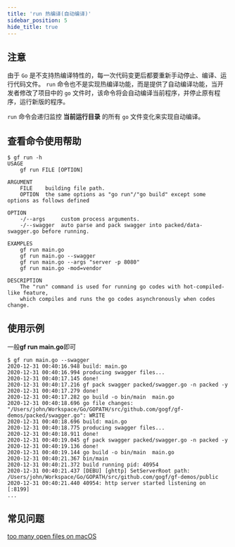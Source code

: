 ```yaml
---
title: 'run 热编译(自动编译)'
sidebar_position: 5
hide_title: true
---
```


## 注意

由于 `Go` 是不支持热编译特性的，每一次代码变更后都要重新手动停止、编译、运行代码文件。 `run` 命令也不是实现热编译功能，而是提供了自动编译功能，当开发者修改了项目中的 `go` 文件时，该命令将会自动编译当前程序，并停止原有程序，运行新版的程序。

`run` 命令会递归监控 **当前运行目录** 的所有 `go` 文件变化来实现自动编译。

## 查看命令使用帮助

```
$ gf run -h
USAGE
    gf run FILE [OPTION]

ARGUMENT
    FILE    building file path.
    OPTION  the same options as "go run"/"go build" except some options as follows defined

OPTION
    -/--args     custom process arguments.
    -/--swagger  auto parse and pack swagger into packed/data-swagger.go before running.

EXAMPLES
    gf run main.go
    gf run main.go --swagger
    gf run main.go --args "server -p 8080"
    gf run main.go -mod=vendor

DESCRIPTION
    The "run" command is used for running go codes with hot-compiled-like feature,
    which compiles and runs the go codes asynchronously when codes change.
```

## 使用示例

一般**gf run main.go**即可

```
$ gf run main.go --swagger
2020-12-31 00:40:16.948 build: main.go
2020-12-31 00:40:16.994 producing swagger files...
2020-12-31 00:40:17.145 done!
2020-12-31 00:40:17.216 gf pack swagger packed/swagger.go -n packed -y
2020-12-31 00:40:17.279 done!
2020-12-31 00:40:17.282 go build -o bin/main  main.go
2020-12-31 00:40:18.696 go file changes: "/Users/john/Workspace/Go/GOPATH/src/github.com/gogf/gf-demos/packed/swagger.go": WRITE
2020-12-31 00:40:18.696 build: main.go
2020-12-31 00:40:18.775 producing swagger files...
2020-12-31 00:40:18.911 done!
2020-12-31 00:40:19.045 gf pack swagger packed/swagger.go -n packed -y
2020-12-31 00:40:19.136 done!
2020-12-31 00:40:19.144 go build -o bin/main  main.go
2020-12-31 00:40:21.367 bin/main
2020-12-31 00:40:21.372 build running pid: 40954
2020-12-31 00:40:21.437 [DEBU] [ghttp] SetServerRoot path: /Users/john/Workspace/Go/GOPATH/src/github.com/gogf/gf-demos/public
2020-12-31 00:40:21.440 40954: http server started listening on [:8199]
...
```

## 常见问题

[too many open files on macOS](https://github.com/fsnotify/fsnotify/issues/129)